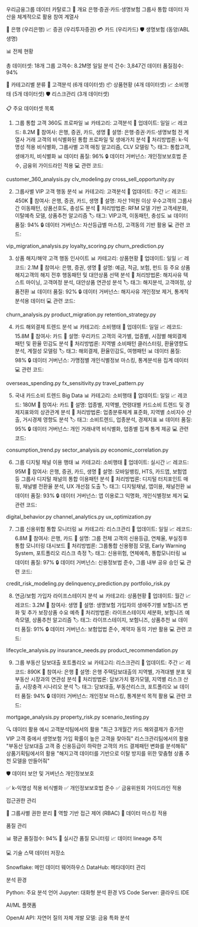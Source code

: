 우리금융그룹 데이터 카탈로그
🏢 개요
은행·증권·카드·생명보험 그룹사 통합 데이터 자산을 체계적으로 활용
참여 계열사

🏦 은행 (우리은행)
📈 증권 (우리투자증권)
💳 카드 (우리카드)
🛡️ 생명보험 (동양/ABL생명)


📊 전체 현황

총 데이터셋: 18개
그룹 고객수: 8.2M명
일일 분석 건수: 3,847건
데이터 품질점수: 94%


📂 카테고리별 분류
👥 고객분석 (6개 데이터셋)
📦 상품현황 (4개 데이터셋)
📈 소비행태 (5개 데이터셋)
🛡️ 리스크관리 (3개 데이터셋)

📋 주요 데이터셋 목록
1. 그룹 통합 고객 360도 프로파일
📊 카테고리: 고객분석
🔄 업데이트: 일일
📈 레코드: 8.2M
🏢 참여사: 은행, 증권, 카드, 생명
📝 설명: 은행·증권·카드·생명보험 전 계열사 거래 고객의 비식별화된 통합 프로파일 및 생애가치 분석
🔧 처리방법론: k-익명성 적용 비식별화, 그룹사별 고객 매칭 알고리즘, CLV 모델링
🏷️ 태그: 통합고객, 생애가치, 비식별화
📊 데이터 품질: 96%
🔒 데이터 거버넌스: 개인정보보호법 준수, 금융위 가이드라인 적용
💻 관련 코드:

customer_360_analysis.py
clv_modeling.py
cross_sell_opportunity.py


2. 그룹사별 VIP 고객 행동 분석
📊 카테고리: 고객분석
🔄 업데이트: 주간
📈 레코드: 450K
🏢 참여사: 은행, 증권, 카드, 생명
📝 설명: 자산 1억원 이상 우수고객의 그룹사 간 이동패턴, 상품선호도, 충성도 분석
🔧 처리방법론: RFM 모델 기반 고객세분화, 이탈예측 모델, 상품추천 알고리즘
🏷️ 태그: VIP고객, 이동패턴, 충성도
📊 데이터 품질: 94%
🔒 데이터 거버넌스: 자산등급별 마스킹, 고객동의 기반 활용
💻 관련 코드:

vip_migration_analysis.py
loyalty_scoring.py
churn_prediction.py


3. 상품 해지/해약 고객 행동 인사이트
📊 카테고리: 상품현황
🔄 업데이트: 일일
📈 레코드: 2.1M
🏢 참여사: 은행, 증권, 생명
📝 설명: 예금, 적금, 보험, 펀드 등 주요 상품 해지고객의 해지 전후 행동패턴 및 대안상품 선택 분석
🔧 처리방법론: 해지사유 텍스트 마이닝, 고객여정 분석, 대안상품 연관성 분석
🏷️ 태그: 해지분석, 고객여정, 상품전환
📊 데이터 품질: 92%
🔒 데이터 거버넌스: 해지사유 개인정보 제거, 통계적 분석용 데이터
💻 관련 코드:

churn_analysis.py
product_migration.py
retention_strategy.py


4. 카드 해외결제 트렌드 분석
📊 카테고리: 소비행태
🔄 업데이트: 일일
📈 레코드: 15.8M
🏢 참여사: 카드
📝 설명: 우리카드 고객의 국가별, 업종별, 시점별 해외결제 패턴 및 환율 민감도 분석
🔧 처리방법론: 지역별 소비패턴 클러스터링, 환율영향도 분석, 계절성 모델링
🏷️ 태그: 해외결제, 환율민감도, 여행패턴
📊 데이터 품질: 98%
🔒 데이터 거버넌스: 가맹점별 개인식별정보 마스킹, 통계분석용 집계 데이터
💻 관련 코드:

overseas_spending.py
fx_sensitivity.py
travel_pattern.py


5. 국내 카드소비 트렌드 Big Data
📊 카테고리: 소비행태
🔄 업데이트: 일일
📈 레코드: 180M
🏢 참여사: 카드
📝 설명: 업종별, 지역별, 연령대별 카드소비 트렌드 및 경제지표와의 상관관계 분석
🔧 처리방법론: 업종분류체계 표준화, 지역별 소비지수 산출, 거시경제 영향도 분석
🏷️ 태그: 소비트렌드, 업종분석, 경제지표
📊 데이터 품질: 95%
🔒 데이터 거버넌스: 개인 거래내역 비식별화, 업종별 집계 통계 제공
💻 관련 코드:

consumption_trend.py
sector_analysis.py
economic_correlation.py


6. 그룹 디지털 채널 이용 행태
📊 카테고리: 소비행태
🔄 업데이트: 실시간
📈 레코드: 95M
🏢 참여사: 은행, 증권, 카드, 생명
📝 설명: 모바일뱅킹, HTS, 카드앱, 보험앱 등 그룹사 디지털 채널의 통합 이용패턴 분석
🔧 처리방법론: 디지털 터치포인트 매핑, 채널별 전환율 분석, UX 개선점 도출
🏷️ 태그: 디지털채널, 앱이용, 채널전환
📊 데이터 품질: 93%
🔒 데이터 거버넌스: 앱 이용로그 익명화, 개인식별정보 제거
💻 관련 코드:

digital_behavior.py
channel_analytics.py
ux_optimization.py


7. 그룹 신용위험 통합 모니터링
📊 카테고리: 리스크관리
🔄 업데이트: 일일
📈 레코드: 6.8M
🏢 참여사: 은행, 카드
📝 설명: 그룹 전체 고객의 신용등급, 연체율, 부실징후 통합 모니터링 대시보드
🔧 처리방법론: 그룹통합 신용평점 모델, Early Warning System, 포트폴리오 리스크 측정
🏷️ 태그: 신용위험, 연체예측, 통합모니터링
📊 데이터 품질: 97%
🔒 데이터 거버넌스: 신용정보법 준수, 그룹 내부 공유 승인
💻 관련 코드:

credit_risk_modeling.py
delinquency_prediction.py
portfolio_risk.py


8. 연금/보험 가입자 라이프스테이지 분석
📊 카테고리: 상품현황
🔄 업데이트: 월간
📈 레코드: 3.2M
🏢 참여사: 생명
📝 설명: 생명보험 가입자의 생애주기별 보험니즈 변화 및 추가 보장상품 수요 예측
🔧 처리방법론: 라이프스테이지 세분화, 보험니즈 예측모델, 상품추천 알고리즘
🏷️ 태그: 라이프스테이지, 보험니즈, 상품추천
📊 데이터 품질: 91%
🔒 데이터 거버넌스: 보험업법 준수, 계약자 동의 기반 활용
💻 관련 코드:

lifecycle_analysis.py
insurance_needs.py
product_recommendation.py


9. 그룹 부동산 담보대출 포트폴리오
📊 카테고리: 리스크관리
🔄 업데이트: 주간
📈 레코드: 890K
🏢 참여사: 은행
📝 설명: 은행 주택담보대출의 지역별, 가격대별 분포 및 부동산 시장과의 연관성 분석
🔧 처리방법론: 담보가치 평가모델, 지역별 리스크 산출, 시장충격 시나리오 분석
🏷️ 태그: 담보대출, 부동산리스크, 포트폴리오
📊 데이터 품질: 94%
🔒 데이터 거버넌스: 개인정보 마스킹, 통계분석 목적 활용
💻 관련 코드:

mortgage_analysis.py
property_risk.py
scenario_testing.py


🔍 데이터 활용 예시
고객분석팀에서의 활용
"최근 3개월간 카드 해외결제가 증가한 VIP 고객 중에서 
생명보험 가입 확률이 높은 고객을 찾아줘"
리스크관리팀에서의 활용
"부동산 담보대출 고객 중 신용등급이 하락한 고객의 
카드 결제패턴 변화를 분석해줘"
상품기획팀에서의 활용
"해지고객 데이터를 기반으로 이탈 방지를 위한 
맞춤형 상품 추천 모델을 만들어줘"

🛡️ 데이터 보안 및 거버넌스
개인정보보호

✅ k-익명성 적용 비식별화
✅ 개인정보보호법 준수
✅ 금융위원회 가이드라인 적용

접근권한 관리

🔐 그룹사별 권한 분리
🔐 역할 기반 접근 제어 (RBAC)
🔐 데이터 마스킹 적용

품질 관리

📊 평균 품질점수: 94%
🔄 실시간 품질 모니터링
📈 데이터 lineage 추적


💻 기술 스택
데이터 저장소

Snowflake: 메인 데이터 웨어하우스
DataHub: 메타데이터 관리

분석 환경

Python: 주요 분석 언어
Jupyter: 대화형 분석 환경
VS Code Server: 클라우드 IDE

AI/ML 플랫폼

OpenAI API: 자연어 질의
자체 개발 모델: 금융 특화 분석